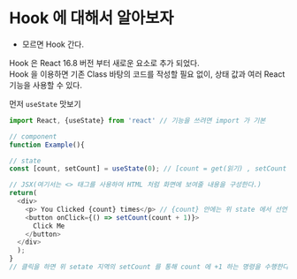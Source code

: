 # Hook 에 대해서 알아보자
 - 모르면 Hook 간다.  
  
    
Hook 은 React 16.8 버전 부터 새로운 요소로 추가 되었다.  
Hook 을 이용하면 기존 Class 바탕의 코드를 작성할 필요 없이, 상태 값과 여러 React 기능을 사용할 수 있다.  
  
  먼저 `useState` 맛보기
```JavaScript
import React, {useState} from 'react' // 기능을 쓰려면 import 가 기본 

// component
function Example(){

// state
const [count, setCount] = useState(0); // [count = get(읽기) , setCount = set(쓰기)], 기본값으로 0이 들어가 있다.

// JSX(여기서는 <> 태그를 사용하여 HTML 처럼 화면에 보여줄 내용을 구성한다.)
return(
  <div>
    <p> You Clicked {count} times</p> // {count} 안에는 위 state 에서 선언해준 count 가 들어와서 보여주게 된다.
    <button onClick={() => setCount(count + 1)}> 
      Click Me
    </button>
  </div>
  );
}
// 클릭을 하면 위 setate 지역의 setCount 를 통해 count 에 +1 하는 명령을 수행한다. 
```


